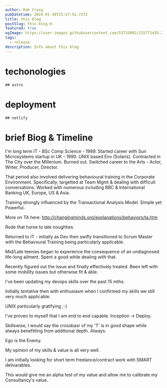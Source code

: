 ```yaml
---
author: Rob Craig
pubDatetime: 2024-01-30T15:57:52.737Z
title: this blog
postSlug: this-blog-0
featured: true
ogImage: https://user-images.githubusercontent.com/53733092/215771435-25408246-2309-4f8b-a781-1f3d93bdf0ec.png
tags:
  - release
description: Info about this blog
---
```


# techonologies

```
## astro
```

# deployment

```
## netlify
```

# brief Biog & Timeline

I'm long term IT - BSc Comp Science - 1989. Started career with Sun Microsystems startup in UK - 1990. UNIX based Env (Solaris). Contracted in The City over the Millenium. Burned out. Switched career to the Arts - Actor, Writer, Producer, Director.

That period also involved delivering behavioural training in the Corporate Environment. Specifically, targetted at Team Mgmt & dealing with difficult conversations. Worked with numerous including BBC & International Banking UK, Europe, US & Asia.

Training strongly influenced by the Transactional Analysis Model. Simple yet Powerful.

More on TA here: http://changingminds.org/explanations/behaviors/ta.htm

Rode that horse to late noughties.

Returned to IT - initially as Dev then swifly transitioned to Scrum Master with the Behavoural Training being particularly applicable.

Mid/Late teenies began to experience the consequence of an undiagnosed life-long ailment. Spent a good while dealing with that.

Recently figured out the issue and finally effectively treated. Been left with some mobility issues but otherwise fit & able.

I've been updating my devops skills over the past 15 mths.

Initially tentative then with enthusiasm when I confirmed my skills we still very much applicable.

UNIX particularly gratifying ;-)

I've proven to myself that I am end to end capable. Inception -> Deploy.

Skillswise, I would say the crossbasr of my 'T' is in good shape while always benefitting from additional depth. Always.

Ego is the Enemy.

My opinion of my skills & value is all very well.

I am initially looking for short term freelance/contract work with SMART delivarables.

This would give me an alpha test of my value and allow me to calibrate my Consultancy's value.
